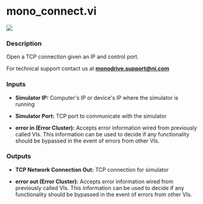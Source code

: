 # mono_connect.vi

<p class="img_container">
<img class="lg_img" src="../mono_connect.png"/>
</p>

### Description

Open  a TCP connection given an IP and control port.

For technical support contact us at <b>monodrive.support@ni.com</b> 

### Inputs

- **Simulator IP:**  Computer's IP or device's IP where the simulator is running
 

- **Simulator Port:**  TCP port to communicate with the simulator
 

- **error in (Error Cluster):** Accepts error information wired from previously called VIs. This information can be used to decide if any functionality should be bypassed in the event of errors from other VIs. 

### Outputs

- **TCP Network Connection Out:**  TCP connection for simulator
 

- **error out (Error Cluster):** Accepts error information wired from previously called VIs. This information can be used to decide if any functionality should be bypassed in the event of errors from other VIs. 

<p>&nbsp;</p>
